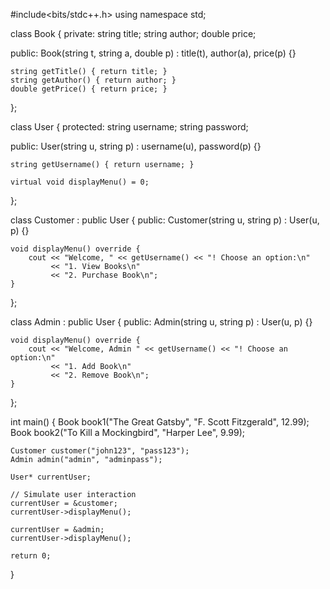 #include<bits/stdc++.h>
using namespace std;

class Book {
private:
    string title;
    string author;
    double price;

public:
    Book(string t, string a, double p) : title(t), author(a), price(p) {}

    string getTitle() { return title; }
    string getAuthor() { return author; }
    double getPrice() { return price; }
};

class User {
protected:
    string username;
    string password;

public:
    User(string u, string p) : username(u), password(p) {}

    string getUsername() { return username; }

    virtual void displayMenu() = 0;
};

class Customer : public User {
public:
    Customer(string u, string p) : User(u, p) {}

    void displayMenu() override {
        cout << "Welcome, " << getUsername() << "! Choose an option:\n"
             << "1. View Books\n"
             << "2. Purchase Book\n";
    }
};

class Admin : public User {
public:
    Admin(string u, string p) : User(u, p) {}

    void displayMenu() override {
        cout << "Welcome, Admin " << getUsername() << "! Choose an option:\n"
             << "1. Add Book\n"
             << "2. Remove Book\n";
    }
};





int main() {
    Book book1("The Great Gatsby", "F. Scott Fitzgerald", 12.99);
    Book book2("To Kill a Mockingbird", "Harper Lee", 9.99);

    Customer customer("john123", "pass123");
    Admin admin("admin", "adminpass");

    User* currentUser;

    // Simulate user interaction
    currentUser = &customer;
    currentUser->displayMenu();

    currentUser = &admin;
    currentUser->displayMenu();

    return 0;
}

